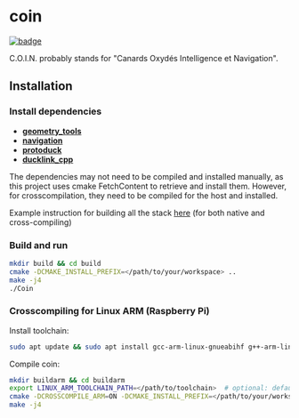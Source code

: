# coin

[![badge](https://github.com/rustyducks/coin/actions/workflows/cpp_linux_x86.yaml/badge.svg)](https://github.com/rustyducks/coin/actions/workflows/cpp_linux_x86.yaml)

C.O.I.N. probably stands for "Canards Oxydés Intelligence et Navigation".

## Installation

### Install dependencies

- **[geometry_tools](https://github.com/rustyducks/geometry_tools)**
- **[navigation](https://github.com/rustyducks/navigation)**
- **[protoduck](https://github.com/rustyducks/protoduck)**
- **[ducklink_cpp](https://github.com/rustyducks/ducklink_cpp)**

The dependencies may not need to be compiled and installed manually, as this project uses cmake FetchContent to retrieve and install them. However, for crosscompilation, they need to be compiled for the host and installed.

Example instruction for building all the stack [here](./StackInstallationExample.md) (for both native and cross-compiling)

### Build and run

```bash
mkdir build && cd build
cmake -DCMAKE_INSTALL_PREFIX=</path/to/your/workspace> ..
make -j4
./Coin
```

### Crosscompiling for Linux ARM (Raspberry Pi)

Install toolchain:

```bash
sudo apt update && sudo apt install gcc-arm-linux-gnueabihf g++-arm-linux-gnueabihf
```

Compile coin:

```bash
mkdir buildarm && cd buildarm
export LINUX_ARM_TOOLCHAIN_PATH=</path/to/toolchain>  # optional: defaults to /usr/lib/ccache
cmake -DCROSSCOMPILE_ARM=ON -DCMAKE_INSTALL_PREFIX=</path/to/your/workspace/armlinux> ..  # your workspace must contain the dependencies, manually built for the target
make -j4
```